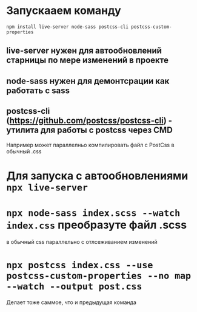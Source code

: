 # Запускааем команду
`npm install live-server node-sass postcss-cli postcss-custom-properties`

## live-server нужен для автообновлений старницы по мере изменений в проекте
## node-sass нужен для демонтсрации как работать с sass
## postcss-cli (https://github.com/postcss/postcss-cli) - утилита для работы с postcss через CMD
Например может параллелньо компилировать файл с PostCss в обычный .css

# Для запуска с автообновлениями `npx live-server`

# `npx node-sass index.scss --watch index.css` преобразуте файл .scss
в обычный css параллельно с отлсеживанием изменений

# `npx postcss index.css --use postcss-custom-properties --no map --watch --output post.css`
Делает тоже саммое, что и предыдущая команда